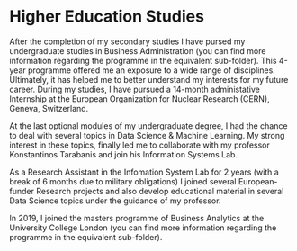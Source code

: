 # Higher Education Studies

After the completion of my secondary studies I have pursed my undergraduate studies in Business Administration (you can find more information regarding the programme in the equivalent sub-folder). This 4-year programme offered me an exposure to a wide range of disciplines. Ultimately, it has helped me to better understand my interests for my future career. During my studies, I have pursued a 14-month administative Internship at the European Organization for Nuclear Research (CERN), Geneva, Switzerland. 

At the last optional modules of my undergraduate degree, I had the chance to deal with several topics in Data Science & Machine Learning. My strong interest in these topics, finally led me to collaborate with my professor Konstantinos Tarabanis and join his Information Systems Lab. 

As a Research Assistant in the Infomation System Lab for 2 years (with a break of 6 months due to military obligations) I joined several European-funder Research projects and also develop educational material in several Data Science topics under the guidance of my professor. 

In 2019, I joined the masters programme of Business Analytics at the University College London (you can find more information regarding the programme in the equivalent sub-folder).